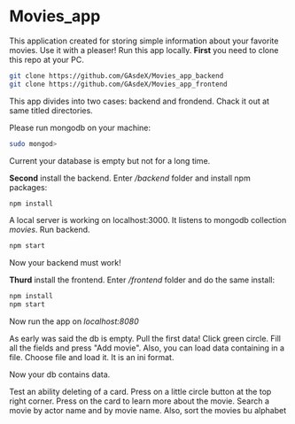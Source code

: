 # Movies_app

This application created for storing simple information about your favorite movies. Use it with a pleaser!
Run this app locally.
**First** you need to clone this repo at your PC.



```bash
git clone https://github.com/GAsdeX/Movies_app_backend
git clone https://github.com/GAsdeX/Movies_app_frontend
```

This app divides into two cases: backend and frondend. Chack it out at same titled directories.

Please run mongodb on your machine:

```bash
sudo mongod>
```

Current your database is empty but not for a long time.

**Second** install the backend. Enter */backend* folder and install npm packages:

```bash
npm install 
```
A local server is working on localhost:3000. It listens to mongodb collection *movies*. 
Run backend.

```bash
npm start
```
Now your backend must work!

**Thurd** install the frontend. Enter */frontend* folder and do the same install:

```bash
npm install
npm start
```
Now run the app on *localhost:8080*

As early was said the db is empty. Pull the first data! Click green circle. Fill all the fields and press "Add movie".
Also, you can load data containing in a file. Choose file and load it. It is an ini format.

Now your db contains data.

Test an ability deleting of a card. Press on a little circle button at the top right corner.
Press on the card to learn more about the movie.
Search a movie by actor name and by movie name.
Also, sort the movies bu alphabet 
